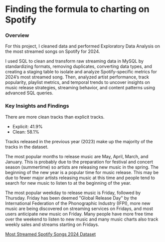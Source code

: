 # Finding the formula to charting on Spotify
### Overview

For this project, I cleaned data and performed Exploratory Data Analysis on the most streamed songs on Spotify for 2024. 

I used SQL to clean and transform raw streaming data in MySQL by standardizing formats, removing duplicates, converting data types, and creating a staging table to isolate and analyze Spotify-specific metrics for 2024’s most streamed song. Then, analyzed artist performance, track popularity, playlist metrics, and temporal trends to uncover insights on music release strategies, streaming behavior, and content patterns using advanced SQL queries.

### Key Insights and Findings

There are more clean tracks than explicit tracks.
- Explicit: 41.9%	
- Clean: 58.1%

Tracks released in the previous year (2023) make up the majority of the tracks in the dataset. 

The most popular months to release music are May, April, March, and January. This is probably due to the preparation for festival and concert season (summertime) so artists are releasing new music in the spring. The beginning of the new year is a popular time for music release. This may be due to fewer major artists releasing music at this time and people tend to search for new music to listen to at the beginning of the year.

The most popular weekday to release music is Friday, followed by Thursday. Friday has been deemed "Global Release Day" by the International Federation of the Phonographic Industry (IFPI), more new music are being discovered on streaming services on Fridays, and most users anticipate new music on Friday. Many people have more free time over the weekend to listen to new music and many music charts also track weekly sales and streams starting on Fridays. 

<a href="https://www.kaggle.com/datasets/nelgiriyewithana/most-streamed-spotify-songs-2024">Most Streamed Spotify Songs 2024 Dataset</a>
